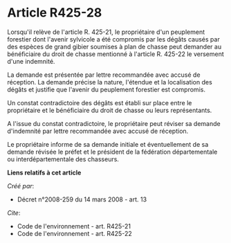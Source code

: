 # Article R425-28

Lorsqu'il relève de l'article R. 425-21, le propriétaire d'un peuplement forestier dont l'avenir sylvicole a été compromis
par les dégâts causés par des espèces de grand gibier soumises à plan de chasse peut demander au bénéficiaire du droit de
chasse mentionné à l'article R. 425-22 le versement d'une indemnité. 

La demande est présentée par lettre recommandée avec accusé de réception. La demande précise la nature, l'étendue et la
localisation des dégâts et justifie que l'avenir du peuplement forestier est compromis. 

Un constat contradictoire des dégâts est établi sur place entre le propriétaire et le bénéficiaire du droit de chasse ou
leurs représentants. 

A l'issue du constat contradictoire, le propriétaire peut réviser sa demande d'indemnité par lettre recommandée avec accusé
de réception. 

Le propriétaire informe de sa demande initiale et éventuellement de sa demande révisée le préfet et le président de la
fédération départementale ou interdépartementale des chasseurs.

**Liens relatifs à cet article**

_Créé par_:

  - Décret n°2008-259 du 14 mars 2008 - art. 13

_Cite_:

  - Code de l'environnement - art. R425-21
  - Code de l'environnement - art. R425-22
